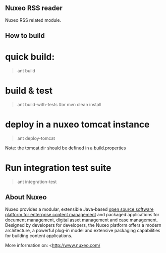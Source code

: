 ## Nuxeo RSS reader

Nuxeo RSS related module. 

## How to build

# quick build:

> ant build 

# build & test

> ant build-with-tests 
> #or 
> mvn clean install

# deploy in a nuxeo tomcat instance

> ant deploy-tomcat 

Note: the tomcat.dir should be defined in a build.properties

# Run integration test suite

> ant integration-test


## About Nuxeo

Nuxeo provides a modular, extensible Java-based [open source software platform for enterprise content management](http://www.nuxeo.com/en/products/ep) and packaged applications for [document management](http://www.nuxeo.com/en/products/document-management), [digital asset management](http://www.nuxeo.com/en/products/dam) and [case management](http://www.nuxeo.com/en/products/case-management). Designed by developers for developers, the Nuxeo platform offers a modern architecture, a powerful plug-in model and extensive packaging capabilities for building content applications.

More information on: <http://www.nuxeo.com/ 

